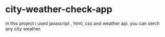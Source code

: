 # city-weather-check-app
in this project i used javascript , html, css and weather api.
you can serch any city weather.
